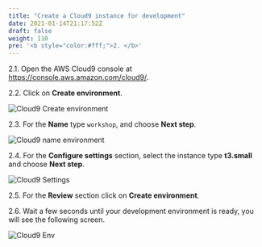```yaml
---
title: "Create a Cloud9 instance for development"
date: 2021-01-14T21:17:52Z
draft: false
weight: 110
pre: '<b style="color:#fff;">2. </b>'
---
```


2.1\. Open the AWS Cloud9 console at https://console.aws.amazon.com/cloud9/.

2.2\. Click on **Create environment**.

![Cloud9 Create environment](../images/cloud9-create.png)

2.3\. For the **Name** type `workshop`, and choose **Next step**.

![Cloud9 name environment](../images/cloud9-name.png)

2.4\. For the **Configure settings** section, select the instance type **t3.small** and choose **Next step**.

![Cloud9 Settings](../images/cloud9-settings.png)

2.5\. For the **Review** section click on **Create environment**.

2.6\. Wait a few seconds until your development environment is ready, you will see the following screen.

![Cloud9 Env](../images/cloud9-env.png)